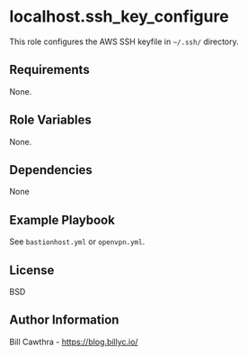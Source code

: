 localhost.ssh_key_configure
=========

This role configures the AWS SSH keyfile in `~/.ssh/` directory.

Requirements
------------

None.

Role Variables
--------------

None.

Dependencies
------------

None

Example Playbook
----------------

See `bastionhost.yml` or `openvpn.yml`.

License
-------

BSD

Author Information
------------------

Bill Cawthra - https://blog.billyc.io/
